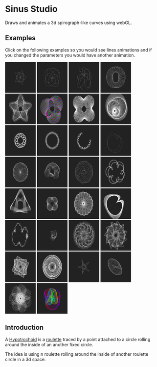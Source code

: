 # Sinus Studio

Draws and animates a 3d spirograph-like curves using webGL.

## Examples
Click on the following examples so you would see lines animations and if you changed the parameters you would have another animation.

[<img src="./examples/twisting star.png"        width="100">](https://fingerpich.github.io/sinus-studio/?EEEE0V3V8V1ZVE1V28V8V0ZZVEZVEZZVE0V0V1V20V20V0ZZ)
[<img src="./examples/bubbles spin.png"         width="100">](https://fingerpich.github.io/sinus-studio/?EEEE0V20V2V1ZVE791V6V10V1ZVE249V1V10V0ZZVEZVEZZVE0V0V1V360V360V0ZZ)
[<img src="./examples/circulate source 3d.png"  width="100">](https://fingerpich.github.io/sinus-studio/?EEEE0V20V2V0ZVE0V6V10V1ZVE1520V1V10V0ZZVEE614V5V10V0ZZVEZZVE0V0V1V360V360V0ZZ)
[<img src="./examples/spining two galaxy.png"   width="100">](https://fingerpich.github.io/sinus-studio/?EEEE0V3V7V0ZVE2484V73V2V0ZVE1223V19V16V1ZZVEZVEZZVE0V0V1V360V360V0ZZ)
[<img src="./examples/swirl star.png"           width="100">](https://fingerpich.github.io/sinus-studio/?EEEE0V2V7V0ZVE0V212V24V1ZZVEZVEZZVE0V0V1V320V320V0ZZ)
[<img src="./examples/animate RGB circles.png"  width="100">](https://fingerpich.github.io/sinus-studio/?EEEE0V91V10V0ZVE0V120V7V1ZZVEZVEZZVE0V1V1V360V360V0ZZ)
[<img src="./examples/infinite.png"             width="100">](https://fingerpich.github.io/sinus-studio/?EEEE0V91V10V0ZVE0V120V7V1ZZVEZVEZZVE0V0V1V273V364V0ZZ)
[<img src="./examples/multiverse.png"           width="100">](https://fingerpich.github.io/sinus-studio/?EEEE0V90V3V0ZVE61405V1V5V0ZVE0V91V8V1ZZVEZVEZZVE0V0V1V360V360V0ZZ)
[<img src="./examples/rose.png"                 width="100">](https://fingerpich.github.io/sinus-studio/?EEEE0V91V3V0ZVE0V7V7V1ZZVEZVEZZVE0V0V1V360V360V0ZZ)
[<img src="./examples/fencing.png"              width="100">](https://fingerpich.github.io/sinus-studio/?EEEE0V3V16V0ZVE0V165V3V1ZZVEZVEZZVE0V0V1V320V320V0ZZ)
[<img src="./examples/fence drawing.png"        width="100">](https://fingerpich.github.io/sinus-studio/?EEEE0V1V16V0ZVE90V171V3V0ZZVEZVEZZVE0V0V1V136V320V1ZZ)
[<img src="./examples/motion signature.png"     width="100">](https://fingerpich.github.io/sinus-studio/?EEEE0V11V10V0ZZVEE2190V6V10V0ZZVEE0V5V10V1ZZZVE0V0V1V194V360V1ZZ)
[<img src="./examples/rotate cubes.png"         width="100">](https://fingerpich.github.io/sinus-studio/?EEEE0V11V10V0ZVE0V40V10V1ZZVEZVEZZVE0V0V1V360V360V0ZZ)
[<img src="./examples/guess how it will complete.png"   width="100">](https://fingerpich.github.io/sinus-studio/?EEEE0V47V10V1ZVE3599V187V2V0ZVE3604V1V7V0ZZVEZVEZZVE0V0V1V74V3600V1ZZ)
[<img src="./examples/pool.png"   width="100">](https://fingerpich.github.io/sinus-studio/?EEEE706V10V13V0ZVE3850V206V1V0ZVE0V21V10V1ZZVEZVEZZVE0V0V1V320V320V0ZZ)
[<img src="./examples/twisting rose.png"   width="100">](https://fingerpich.github.io/sinus-studio/?EEEE372V84V6V0ZVE0V7V3V1ZVE1472V14V18V0ZZVEZVEZZVE0V0V1V360V360V0ZZ)
[<img src="./examples/triangle_completion.png"   width="100">](https://fingerpich.github.io/sinus-studio/?EEEE1419V105V10V0ZVE0V157V7V1ZZVEZVEZZVE0V0V1V327V419V1ZZ)
[<img src="./examples/gravity.png"   width="100">](https://fingerpich.github.io/sinus-studio/?EEEE0V91V4V1ZVE64939V20V10V0ZVE0V11V2V1ZZVEZVEZZVE0V0V1V3600V3600V0ZZ)
[<img src="./examples/order and chaos.png"   width="100">](https://fingerpich.github.io/sinus-studio/?EEEE98V1V13V0ZVE0V148V12V1ZZVEZVEZZVE0V0V1V1000V900V0ZZ)
[<img src="./examples/interesting.png"   width="100">](https://fingerpich.github.io/sinus-studio/?EEEE5490V47V18V0ZVE0V179V3V1ZVE0V94V13V1ZZVEZVEZZVE0V0V1V186V320V1ZZ)
[<img src="./examples/cloud.png"   width="100">](https://fingerpich.github.io/sinus-studio/?EEEE0V1V19V0ZVE0V173V3V1ZZVEE145V5V6V0ZVE0V2V5V1ZZVEZZVE0V0V1V320V320V0ZZ)
[<img src="./examples/rotating squars.png"   width="100">](https://fingerpich.github.io/sinus-studio/?EEEE440V89V3V0ZVE61480V2V5V0ZVE0V92V8V1ZZVEZVEZZVE0V0V1V60V360V0ZZ)
[<img src="./examples/regularity and chaos.png"   width="100">](https://fingerpich.github.io/sinus-studio/?EEEE5441V14V16V0ZVE0V168V3V1ZVE0V91V13V1ZZVEZVEZZVE0V0V1V320V320V0ZZ)
[<img src="./examples/diafragma.png"   width="100">](https://fingerpich.github.io/sinus-studio/?EEEE5441V14V16V0ZVE0V168V3V1ZVE0V97V13V1ZZVEZVEZZVE0V0V1V320V320V0ZZ)
[<img src="./examples/hypnotism.png"   width="100">](https://fingerpich.github.io/sinus-studio/?EEEE831V89V3V0ZVE67558V87V5V0ZVE0V93V7V1ZZVEZVEZZVE0V0V1V360V360V0ZZ)
[<img src="./examples/circles.png"   width="100">](https://fingerpich.github.io/sinus-studio/?EEEE1750V186V10V0ZVE2820V188V6V0ZVE90V182V10V0ZZVEZVEZZVE0V0V1V270V5001V1ZZ)
[<img src="./examples/star5.png"   width="100">](https://fingerpich.github.io/sinus-studio/?EEEE6425V26V9V0ZVE0V31V8V1ZZVEZVEZZVE0V0V1V20V20V0ZZ)
[<img src="./examples/3d-rotor.png"   width="100">](https://fingerpich.github.io/sinus-studio/?EEEE5482V19V8V0ZVE0V19V8V1ZZVEE0V16V6V1ZVE4872V19V6V0ZZVEE0V16V5V1ZVE4555V19V6V0ZZZVE0V0V0V3601V3601V0ZZ)
[<img src="./examples/star born.png"   width="100">](https://fingerpich.github.io/sinus-studio/?EEEE5441V171V16V0ZVE0V168V3V1ZVE0V91V13V1ZZVEZVEZZVE0V0V1V320V320V0ZZ)
[<img src="./examples/lsd.png"   width="100">](https://fingerpich.github.io/sinus-studio/?EEEE4910V177V10V0ZZVEE0V90V10V1ZZVEE0V89V10V1ZZZVE0V1V1V5000V5000V0ZZ)

## Introduction

A [Hypotrochoid](http://mathworld.wolfram.com/Hypotrochoid.html) is a 
[roulette](http://mathworld.wolfram.com/Roulette.html) traced by a point
 attached to a circle rolling around the inside of an another fixed circle.

The idea is using n roulette rolling around the inside of another 
roulette circle in a 3d space.
